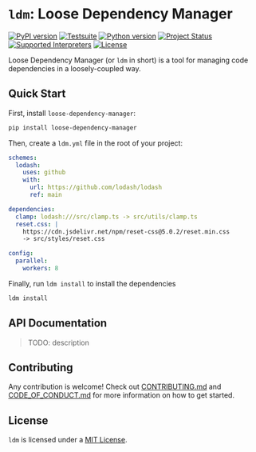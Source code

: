 # `ldm`: Loose Dependency Manager

[![PyPI version](https://badge.fury.io/py/loose-dependency-manager.svg)](https://pypi.org/project/loose-dependency-manager)
[![Testsuite](https://github.com/01Joseph-Hwang10/loose-dependency-manager/workflows/Test%20and%20Lint/badge.svg)](https://github.com/01Joseph-Hwang10/loose-dependency-manager/actions?query=workflow%3A"Test+and+Lint")
[![Python version](https://img.shields.io/pypi/pyversions/loose-dependency-manager.svg)](https://pypi.org/project/loose-dependency-manager)
[![Project Status](https://img.shields.io/pypi/status/loose-dependency-manager.svg)](https://pypi.org/project/loose-dependency-manager/)
[![Supported Interpreters](https://img.shields.io/pypi/implementation/loose-dependency-manager.svg)](https://pypi.org/project/loose-dependency-manager/)
[![License](https://img.shields.io/pypi/l/loose-dependency-manager.svg)](https://github.com/pawelzny/loose-dependency-manager/blob/master/LICENSE)


Loose Dependency Manager (or `ldm` in short) is a tool for managing code dependencies in a loosely-coupled way.

## Quick Start

First, install `loose-dependency-manager`:

```bash
pip install loose-dependency-manager
```

Then, create a `ldm.yml` file in the root of your project:

```yaml
schemes:
  lodash:
    uses: github
    with:
      url: https://github.com/lodash/lodash
      ref: main

dependencies:
  clamp: lodash:///src/clamp.ts -> src/utils/clamp.ts
  reset.css: |
    https://cdn.jsdelivr.net/npm/reset-css@5.0.2/reset.min.css
    -> src/styles/reset.css

config:
  parallel:
    workers: 8
```

Finally, run `ldm install` to install the dependencies

```bash
ldm install
```

## API Documentation

> TODO: description

## Contributing

Any contribution is welcome! Check out [CONTRIBUTING.md](https://github.com/01Joseph-Hwang10/loose-dependency-manager/blob/master/.github/CONTRIBUTING.md) and [CODE_OF_CONDUCT.md](https://github.com/01Joseph-Hwang10/loose-dependency-manager/blob/master/.github/CODE_OF_CONDUCT.md) for more information on how to get started.

## License

`ldm` is licensed under a [MIT License](https://github.com/01Joseph-Hwang10/loose-dependency-manager/blob/master/LICENSE).